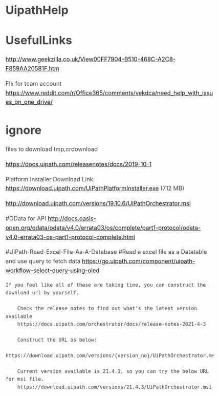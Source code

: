 # UipathHelp

# UsefulLinks
http://www.geekzilla.co.uk/View00FF7904-B510-468C-A2C8-F859AA20581F.htm

FIx for team account
https://www.reddit.com/r/Office365/comments/vekdca/need_help_with_issues_on_one_drive/

# ignore 
files to download tmp,crdownload


<style type="text/css">body{margin:40px auto;max-width:650px;line-height:1.6;font-size:18px;color:#444;padding:0 10px}h1,h2,h3{line-height:1.2}
</style>


https://docs.uipath.com/releasenotes/docs/2019-10-1

Platform Installer Download Link: https://download.uipath.com/UiPathPlatformInstaller.exe (712 MB)

http://download.uipath.com/versions/19.10.6/UiPathOrchestrator.msi


#OData for API
http://docs.oasis-open.org/odata/odata/v4.0/errata03/os/complete/part1-protocol/odata-v4.0-errata03-os-part1-protocol-complete.html



#UiPath-Read-Excel-File-As-A-Database
#Read a excel file as a Datatable and use query to fetch data
https://go.uipath.com/component/uipath-workflow-select-query-using-oled



    If you feel like all of these are taking time, you can construct the download url by yourself.

        Check the release notes to find out what’s the latest version available
        https://docs.uipath.com/orchestrator/docs/release-notes-2021-4-3

        Construct the URL as below:
        https://download.uipath.com/versions/{version_no}/UiPathOrchestrator.msi

        Current version available is 21.4.3, so you can try the below URL for msi file.
        https://download.uipath.com/versions/21.4.3/UiPathOrchestrator.msi
